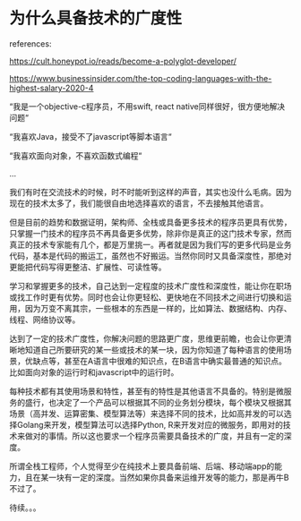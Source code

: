 # 为什么具备技术的广度性

references:

https://cult.honeypot.io/reads/become-a-polyglot-developer/

https://www.businessinsider.com/the-top-coding-languages-with-the-highest-salary-2020-4

“我是一个objective-c程序员，不用swift, react native同样很好，很方便地解决问题“

“我喜欢Java，接受不了javascript等脚本语言“

“我喜欢面向对象，不喜欢函数式编程“

...

我们有时在交流技术的时候，时不时能听到这样的声音，其实也没什么毛病。因为现在的技术太多了，我们能很自由地选择喜欢的语言，不去接触其他语言。

但是目前的趋势和数据证明，架构师、全栈或具备更多技术的程序员更具有优势，只掌握一门技术的程序员不再具备更多优势，除非你是真正的这门技术专家，然而真正的技术专家能有几个，都是万里挑一。再者就是因为我们写的更多代码是业务代码，基本是代码的搬运工，虽然也不好搬运。当然你同时又具备深度性，那绝对更能把代码写得更整洁、扩展性、可读性等。

学习和掌握更多的技术，自己达到一定程度的技术广度性和深度性，能让你在职场或找工作时更有优势。同时也会让你更轻松、更快地在不同技术之间进行切换和运用，因为万变不离其宗，一些根本的东西是一样的，比如算法、数据结构、内存、线程、网络协议等。

达到了一定的技术广度性，你解决问题的思路更广度，思维更前瞻，也会让你更清晰地知道自己所要研究的某一些或技术的某一块，因为你知道了每种语言的使用场景，优缺点等，甚至在A语言中很难的知识点，在B语言中确实最普通的知识点。比如面向对象的运行时和javascript中的运行时。

每种技术都有其使用场景和特性，甚至有的特性是其他语言不具备的。特别是微服务的盛行，也决定了一个产品可以根据其不同的业务划分模块，每个模块又根据其场景（高并发、运算密集、模型算法等）来选择不同的技术，比如高并发的可以选择Golang来开发，模型算法可以选择Python, R来开发对应的微服务，即用对的技术来做对的事情。所以这也要求一个程序员需要具备技术的广度，并且有一定的深度。

所谓全栈工程师，个人觉得至少在纯技术上要具备前端、后端、移动端app的能力，且在某一块有一定的深度。当然如果你具备来运维开发等的能力，那是再牛B不过了。

待续。。。
